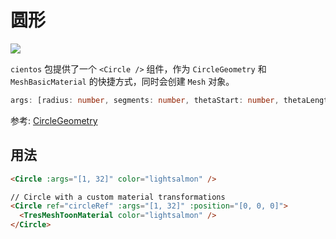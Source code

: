 # 圆形 <Badge type="warning" text="^1.6.0" />

![](/cientos/circle.png)

`cientos` 包提供了一个 `<Circle />` 组件，作为 `CircleGeometry` 和 `MeshBasicMaterial` 的快捷方式，同时会创建 `Mesh` 对象。

```typescript
args: [radius: number, segments: number, thetaStart: number, thetaLength: number]
```

参考: [CircleGeometry](https://threejs.org/docs/?q=circle#api/en/geometries/CircleGeometry)

## 用法

```html
<Circle :args="[1, 32]" color="lightsalmon" />

// Circle with a custom material transformations
<Circle ref="circleRef" :args="[1, 32]" :position="[0, 0, 0]">
  <TresMeshToonMaterial color="lightsalmon" />
</Circle>
```
